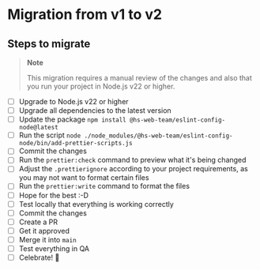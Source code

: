 # Migration from v1 to v2

## Steps to migrate

> **Note**
>
> This migration requires a manual review of the changes and also that you run your project in Node.js v22 or higher.

- [ ] Upgrade to Node.js v22 or higher
- [ ] Upgrade all dependencies to the latest version
- [ ] Update the package `npm install @hs-web-team/eslint-config-node@latest`
- [ ] Run the script `node ./node_modules/@hs-web-team/eslint-config-node/bin/add-prettier-scripts.js`
- [ ] Commit the changes
- [ ] Run the `prettier:check` command to preview what it's being changed
- [ ] Adjust the `.prettierignore` according to your project requirements, as you may not want to format certain files
- [ ] Run the `prettier:write` command to format the files
- [ ] Hope for the best :-D
- [ ] Test locally that everything is working correctly
- [ ] Commit the changes
- [ ] Create a PR
- [ ] Get it approved
- [ ] Merge it into `main`
- [ ] Test everything in QA
- [ ] Celebrate! 🎉

